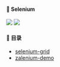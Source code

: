 #### :monkey: Selenium
![](https://img.shields.io/badge/Python-green.svg) ![](https://img.shields.io/badge/Selenium-green.svg)

#### :monkey: 目录
- [selenium-grid](https://github.com/lucas234/selenium-grid) 
- [zalenium-demo](https://github.com/lucas234/zalenium-demo) 



